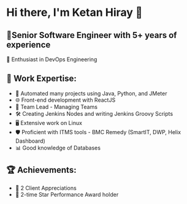 # Hi there, I'm Ketan Hiray 👋
## 💼Senior Software Engineer with 5+ years of experience                                                                                                                                                        
🚀 Enthusiast in DevOps Engineering                                                                                                                                                                                    

## 🔧 Work Expertise:                                                                                                                                                                                                     

- 🔁 Automated many projects using Java, Python, and JMeter                                                                                                                                                              
- 🌐 Front-end development with ReactJS                                                                                                                                                                                  
- 👥 Team Lead - Managing Teams                                                                                                                                                                                          
- 🛠️ Creating Jenkins Nodes and writing Jenkins Groovy Scripts                                                                                                                                                           
- 🖥️ Extensive work on Linux                                                                                                                                                                                             
- 🛡️ Proficient with ITMS tools - BMC Remedy (SmartIT, DWP, Helix Dashboard)                                                                                                                                             
- 📊 Good knowledge of Databases                                                                                                                                                                                         
## 🏆 Achievements:                                                                                                                                                                                                       
  - 🌟 2 Client Appreciations                                                                                                                                                                                            
  - 🌟 2-time Star Performance Award holder                                                                                                                                                                              

